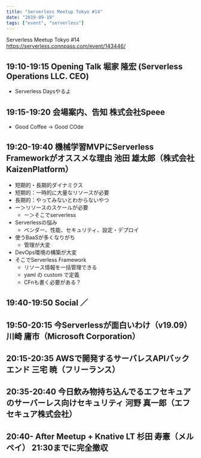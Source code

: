 ```yaml
---
title: "Serverless Meetup Tokyo #14"
date: "2019-09-19"
tags: ["event", "serverless"]
---
```


Serverless Meetup Tokyo #14
https://serverless.connpass.com/event/143446/

## 19:10-19:15	Opening Talk	堀家 隆宏 (Serverless Operations LLC. CEO)
* Serverless Daysやるよ

## 19:15-19:20	会場案内、告知	株式会社Speee
* Good Coffee -> Good COde

## 19:20-19:40	機械学習MVPにServerless Frameworkがオススメな理由	池田 雄太郎（株式会社 KaizenPlatform）
* 短期的・長期的ダイナミクス
* 短期的：一時的に大量なリソースが必要
* 長期的：やってみないとわからないやつ
* ー＞リソースのスケールが必要
  - ー＞そこでserverless
* Serverlessの悩み
  - ベンダー、性能、セキュリティ、設定・デプロイ
* 使うBaaSが多くなりがち
  - 管理が大変
* DevOps環境の構築が大変
* そこでServerless Framework
  - リソース情報を一括管理できる
  - yaml の custom で定義
  - CFnも書く必要がある？

## 19:40-19:50	Social	／


## 19:50-20:15	今Serverlessが面白いわけ（v19.09）	川崎 庸市（Microsoft Corporation）


## 20:15-20:35	AWSで開発するサーバレスAPIバックエンド	三宅 暁（フリーランス）


## 20:35-20:40	今日飲み物持ち込んでるエフセキュアのサーバーレス向けセキュリティ	河野 真一郎（エフセキュア株式会社）


## 20:40-	After Meetup + Knative LT 杉田 寿憲（メルペイ）	21:30までに完全撤収


